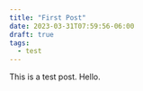 ```yaml
---
title: "First Post"
date: 2023-03-31T07:59:56-06:00
draft: true
tags:
  - test
---
```


This is a test post. Hello.
